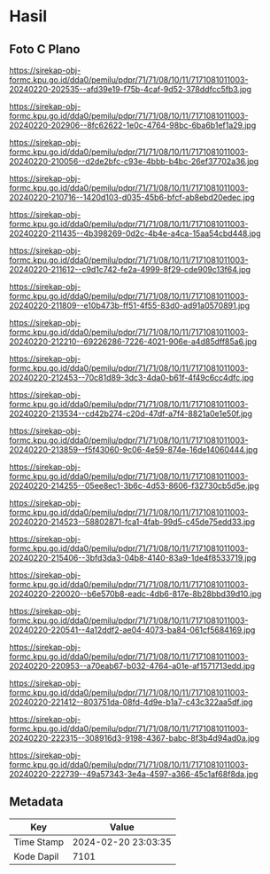 # Hasil

## Foto C Plano

https://sirekap-obj-formc.kpu.go.id/dda0/pemilu/pdpr/71/71/08/10/11/7171081011003-20240220-202535--afd39e19-f75b-4caf-9d52-378ddfcc5fb3.jpg

https://sirekap-obj-formc.kpu.go.id/dda0/pemilu/pdpr/71/71/08/10/11/7171081011003-20240220-202906--8fc62622-1e0c-4764-98bc-6ba6b1ef1a29.jpg

https://sirekap-obj-formc.kpu.go.id/dda0/pemilu/pdpr/71/71/08/10/11/7171081011003-20240220-210056--d2de2bfc-c93e-4bbb-b4bc-26ef37702a36.jpg

https://sirekap-obj-formc.kpu.go.id/dda0/pemilu/pdpr/71/71/08/10/11/7171081011003-20240220-210716--1420d103-d035-45b6-bfcf-ab8ebd20edec.jpg

https://sirekap-obj-formc.kpu.go.id/dda0/pemilu/pdpr/71/71/08/10/11/7171081011003-20240220-211435--4b398269-0d2c-4b4e-a4ca-15aa54cbd448.jpg

https://sirekap-obj-formc.kpu.go.id/dda0/pemilu/pdpr/71/71/08/10/11/7171081011003-20240220-211612--c9d1c742-fe2a-4999-8f29-cde909c13f64.jpg

https://sirekap-obj-formc.kpu.go.id/dda0/pemilu/pdpr/71/71/08/10/11/7171081011003-20240220-211809--e10b473b-ff51-4f55-83d0-ad91a0570891.jpg

https://sirekap-obj-formc.kpu.go.id/dda0/pemilu/pdpr/71/71/08/10/11/7171081011003-20240220-212210--69226286-7226-4021-906e-a4d85dff85a6.jpg

https://sirekap-obj-formc.kpu.go.id/dda0/pemilu/pdpr/71/71/08/10/11/7171081011003-20240220-212453--70c81d89-3dc3-4da0-b61f-4f49c6cc4dfc.jpg

https://sirekap-obj-formc.kpu.go.id/dda0/pemilu/pdpr/71/71/08/10/11/7171081011003-20240220-213534--cd42b274-c20d-47df-a7f4-8821a0e1e50f.jpg

https://sirekap-obj-formc.kpu.go.id/dda0/pemilu/pdpr/71/71/08/10/11/7171081011003-20240220-213859--f5f43060-9c06-4e59-874e-16de14060444.jpg

https://sirekap-obj-formc.kpu.go.id/dda0/pemilu/pdpr/71/71/08/10/11/7171081011003-20240220-214255--05ee8ec1-3b6c-4d53-8606-f32730cb5d5e.jpg

https://sirekap-obj-formc.kpu.go.id/dda0/pemilu/pdpr/71/71/08/10/11/7171081011003-20240220-214523--58802871-fca1-4fab-99d5-c45de75edd33.jpg

https://sirekap-obj-formc.kpu.go.id/dda0/pemilu/pdpr/71/71/08/10/11/7171081011003-20240220-215406--3bfd3da3-04b8-4140-83a9-1de4f8533719.jpg

https://sirekap-obj-formc.kpu.go.id/dda0/pemilu/pdpr/71/71/08/10/11/7171081011003-20240220-220020--b6e570b8-eadc-4db6-817e-8b28bbd39d10.jpg

https://sirekap-obj-formc.kpu.go.id/dda0/pemilu/pdpr/71/71/08/10/11/7171081011003-20240220-220541--4a12ddf2-ae04-4073-ba84-061cf5684169.jpg

https://sirekap-obj-formc.kpu.go.id/dda0/pemilu/pdpr/71/71/08/10/11/7171081011003-20240220-220953--a70eab67-b032-4764-a01e-af1571713edd.jpg

https://sirekap-obj-formc.kpu.go.id/dda0/pemilu/pdpr/71/71/08/10/11/7171081011003-20240220-221412--803751da-08fd-4d9e-b1a7-c43c322aa5df.jpg

https://sirekap-obj-formc.kpu.go.id/dda0/pemilu/pdpr/71/71/08/10/11/7171081011003-20240220-222315--308916d3-9198-4367-babc-8f3b4d94ad0a.jpg

https://sirekap-obj-formc.kpu.go.id/dda0/pemilu/pdpr/71/71/08/10/11/7171081011003-20240220-222739--49a57343-3e4a-4597-a366-45c1af68f8da.jpg


## Metadata

| Key        | Value               |
| ---------- | ------------------- |
| Time Stamp | 2024-02-20 23:03:35 |
| Kode Dapil | 7101                |




